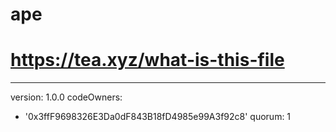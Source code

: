 # ape
# https://tea.xyz/what-is-this-file
---
version: 1.0.0
codeOwners:
  - '0x3ffF9698326E3Da0dF843B18fD4985e99A3f92c8'
quorum: 1
